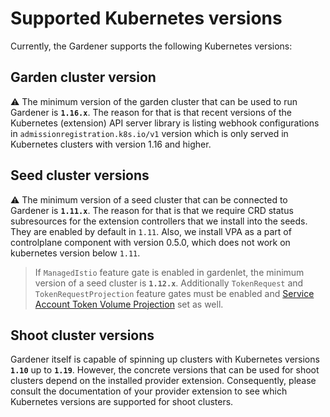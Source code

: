 # Supported Kubernetes versions

Currently, the Gardener supports the following Kubernetes versions:

## Garden cluster version

:warning: The minimum version of the garden cluster that can be used to run Gardener is **`1.16.x`**.
The reason for that is that recent versions of the Kubernetes (extension) API server library is listing webhook configurations
in `admissionregistration.k8s.io/v1` version which is only served in Kubernetes clusters with version 1.16 and higher.

## Seed cluster versions

:warning: The minimum version of a seed cluster that can be connected to Gardener is **`1.11.x`**.
The reason for that is that we require CRD status subresources for the extension controllers that we install into the seeds. They are enabled by default in `1.11`. Also, we install VPA as a part of controlplane component with version 0.5.0, which does not work on kubernetes version below `1.11`.

> If `ManagedIstio` feature gate is enabled in gardenlet, the minimum version of a seed cluster is **`1.12.x`**. Additionally `TokenRequest` and `TokenRequestProjection` feature gates must be enabled and [Service Account Token Volume Projection](https://kubernetes.io/docs/tasks/configure-pod-container/configure-service-account/#service-account-token-volume-projection) set as well.

## Shoot cluster versions

Gardener itself is capable of spinning up clusters with Kubernetes versions **`1.10`** up to **`1.19`**.
However, the concrete versions that can be used for shoot clusters depend on the installed provider extension.
Consequently, please consult the documentation of your provider extension to see which Kubernetes versions are supported for shoot clusters.
